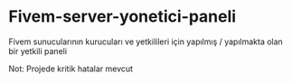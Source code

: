 # Fivem-server-yonetici-paneli
 Fivem sunucularının kurucuları ve yetkilileri için yapılmış / yapılmakta olan bir yetkili paneli

Not: Projede kritik hatalar mevcut
